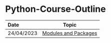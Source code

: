 # Python-Course-Outline

| Date | Topic |
|:------|:------:|
|24/04/2023| [Modules and Packages](./modules-and-packages/)

